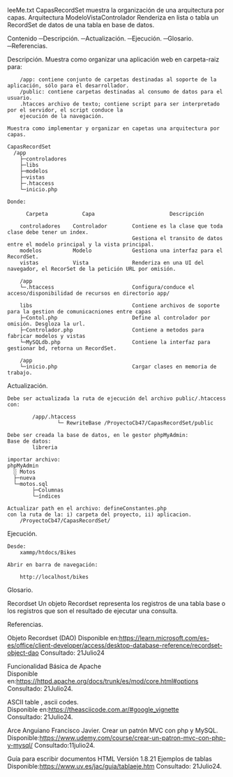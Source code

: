 leeMe.txt CapasRecordSet muestra la organización de una arquitectura por capas.
			Arquitectura ModeloVistaControlador
			Renderiza en lista o tabla un RecordSet de datos de una tabla en base de datos.

Contenido
	─Descripción.
	─Actualización.
	─Ejecución.
	─Glosario.
	─Referencias.   
		
Descripción.
	Muestra como organizar una aplicación web en carpeta-raiz para:
	
		/app: contiene conjunto de carpetas destinadas al soporte de la aplicación, sólo para el desarrollador.
		/public: contiene carpetas destinadas al consumo de datos para el usuario.
		.htacces archivo de texto; contiene script para ser interpretado por el servidor, el script conduce la
		ejecución de la navegación.

	Muestra como implementar y organizar en capetas una arquitectura por capas.
	
	CapasRecordSet
	  /app
		├─controladores
		├─libs
		├─modelos
		├─vistas
		├─.htaccess
		└─inicio.php
		
	Donde:
		
		  Carpeta 		    Capa						Descripción
		  
		controladores	 Controlador 		Contiene es la clase que toda clase debe tener un index.
											Gestiona el transito de datos entre el modelo principal y la vista principal.
		modelos			 Modelo				Gestiona una interfaz para el RecordSet.						
		vistas			 Vista				Renderiza en una UI del navegador, el RecorSet de la petición URL por omisión.
		
		/app							
		└─.htaccess							Configura/conduce el acceso/disponibilidad de recursos en directorio app/ 
		
		libs								Contiene archivos de soporte para la gestion de comunicacniones entre capas
		├─Contol.php						Define al controlador por omisión. Desgloza la url.						
		├─Controlador.php					Contiene a metodos para fabricar modelos y vistas 
		└─MySQLdb.php					    Contiene la interfaz para gestionar bd, retorna un RecordSet. 
		
		/app							
		└─inicio.php						Cargar clases en memoria de trabajo.
		
Actualización.

	Debe ser actualizada la ruta de ejecución del archivo public/.htaccess con:  
		
			/app/.htaccess 
                    └─ RewriteBase /ProyectoCb47/CapasRecordSet/public
				
	Debe ser creada la base de datos, en le gestor phpMyAdmin: 
	Base de datos:
			libreria 
	
	importar archivo:
	phpMyAdmin
	  ░ Motos
	  ├─nueva
	  └─motos.sql
			├─Columnas
			└─índices
			
	Actualizar path en el archivo: defineConstantes.php
	con la ruta de la: i) carpeta del proyecto, ii) aplicacion.
		/ProyectoCb47/CapasRecordSet/


Ejecución.

	Desde:
		xammp/htdocs/Bikes
	
	Abrir en barra de navegación:
	
		http://localhost/bikes
		
		
		
Glosario.

Recordset
		Un objeto Recordset representa los registros de una tabla base o los registros que son el resultado de ejecutar una consulta.
		
		
Referencias.

Objeto Recordset (DAO)
	Disponible en:https://learn.microsoft.com/es-es/office/client-developer/access/desktop-database-reference/recordset-object-dao
	Consultado: 21Julio24
	
Funcionalidad Básica de Apache	
	Disponible en:https://httpd.apache.org/docs/trunk/es/mod/core.html#options
	Consultado: 21Julio24.

ASCII table , ascii codes.	
	Disponible en:https://theasciicode.com.ar/#google_vignette	
	Consultado: 21Julio24.
	
Arce Anguiano Francisco Javier.
Crear un patrón MVC con php y MySQL.
	Disponible:https://www.udemy.com/course/crear-un-patron-mvc-con-php-y-mysql/
	Consultado:11julio24.
	
Guía para escribir documentos HTML Versión 1.8.21
Ejemplos de tablas
	Disponible:https://www.uv.es/jac/guia/tablaeje.htm
	Consultado: 21Julio24.
